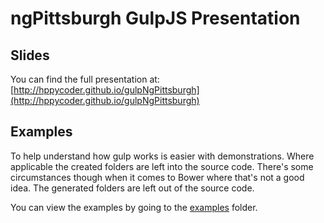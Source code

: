 ngPittsburgh GulpJS Presentation
===========

## Slides
You can find the full presentation at: [http://hppycoder.github.io/gulpNgPittsburgh](http://hppycoder.github.io/gulpNgPittsburgh)

## Examples
To help understand how gulp works is easier with demonstrations. Where applicable the created folders are left into the source code. There's some circumstances though when it comes to Bower where that's not a good idea. The generated folders are left out of the source code.

You can view the examples by going to the [examples](https://github.com/hppycoder/gulpNgPittsburgh/tree/master/examples) folder.